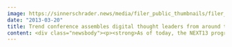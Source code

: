 ```yaml
---
image: https://sinnerschrader.news/media/filer_public_thumbnails/filer_public/28/20/2820dc53-e236-44c2-80e2-0c09f7ac732a/varfoldersdjk8pxf42x64d8fxslz8jcc8fc0000gnttmpgmsjhq__480x288_q85_crop_subsampling-2_upscale.jpg
date: "2013-03-20"
title: Trend conference assembles digital thought leaders from around the world in Berlin
content: <div class="newsbody"><p><strong>As of today, the NEXT13 programme is online. International innovators and industry leaders will gather at this trend conference of the digital economy on 23 &amp; 24 April. Expect Robert Scoble, Stephen Wolfram (Wolfram Alpha) and the digital chief of Obama's data-driven re-election campaign to inspire the audience at the Berliner Congress Center. View the entire programme at <a href="http&#58;//nextberlin.eu">nextberlin.eu</a></strong></p><p>The digital revolution and the interactive consumer are shaking up the foundations of our daily lifes and changing the way we run our businesses. Which innovations will shape our economy the most in the forthcoming 12 to 36 months will be explored at the annual conference NEXT Berlin. In its eighth year, NEXT Berlin will take place on 23 &amp; 24 April, for the first time at the Berliner Congress Center, right in the heart of the German capital.</p><p>Today, digital agency SinnerSchrader - the founders of NEXT Berlin - announce the extensive conference programme for 2013. Says Matthias Schrader, CEO of SinnerSchrader and NEXT Chairman&#58; "Digital innovations have - now more than ever - a radical impact on each and every sector, be it commerce, finance, media or telecommunications. NEXT Berlin looks at trends before they become mainstream, and offers the chance to address them and network with experts at a very early stage. "</p><p>The example of this year's CeBIT motto 'Shareconomy' illustrates this mechanism quite well, as it was the NEXT theme back in 2009 that applied the term to digital transformations. The theme for NEXT13 has a deliberately nebulous, almost mystic motto&#58; ‘Here be Dragons’. "The theme plays with the notion that there are no general business instructions any more," says NEXT Programme Director Peter Bihr. "It’s time to cross borders, discover unknown territories and seize new opportunities there. At NEXT13 many visionaries will give thematic overviews and practical tips on the digital trends of tomorrow that are worth exploring today."</p><p>On three stages and in numerous workshops more than 100 experts will share their knowledge with NEXT13 attendees. Around 2,000 participants are expected at the Berliner Congress Center. These will include representatives of large corporations and agencies, business developers, marketing experts, technology wizards and creatives, as well as many start-ups, for whom Deutsche Telekom incubator hub&#58;raum will provide a track, specifically dealing with their topics and pitches.</p><h3>Dome Stage</h3><p>International thought leaders will present their ideas from the stage with the characteristic dome. Among them will be Wolfram Alpha inventor Stephen Wolfram, the digital head of Obama's re-election campaign, Harper Reed, tech blogger Robert Scoble, the futurist Marina Gorbis (Institute for the Future), the grand seigneur of the start-up scene, Yossi Vardi, science fiction author Bruce Sterling and Thomas Kiessling (Chief Innovation Officer of Deutsche Telekom). In a session titled 'Dragonslayers', big players like Ulrich Hegge (comdirect bank), Stanton Sugarman (European publishing major Gruner + Jahr), Peter Rampling (Telefónica) and Matthias Schmidt-Pfitzner (Deutsche Telekom) will discuss how to tackle the digital challenges faced by their industries. Programme director Monique van Dusseldorp will be the host together with presenter, actor and speakers’ coach Ole Tillmann.</p><p>Further programme highlights will illuminate the theme ‘Here be Dragons’ from different perspectives. According to Martin Recke (Head of NEXT Berlin)&#58; "We identified four major trends for the conference’s programme&#58; There will be a session on the Maker Movement, which will show how new production opportunities are changing our society. The second session - dealing with new interfaces and human-machine interaction - will not be confined to the screen surface but will also penetrate into areas of robotics. In addition we will have a session on digital technologies becoming invisible, and will demonstrate the ever-growing importance of context with the help of expert Robert Scoble.”</p><h3>White Stage</h3><p>While the Dome Stage programme will draw the 'bigger picture', the White Stage will have a more practical focus which promises, among other things, the presentation of interesting case studies. In the Money session Barbara Karuth-Zelle (Allianz), Jörg Ziesche (ING-DiBa), Konstantin Wolff of the mobile payment service Payleven and Mikko Teerenhovi of the Finnish finance start-up Holvi will show smart banking services and payment systems of the future.</p><p>Another session will focus on service design with contributions from the top experts Birgit Mager (Service Design Network), Anne Pascual (IDEO), Louisa Heinrich (Superhuman) and Axel Averdung (SinnerSchrader). They will explain service design from scientific, strategic and practical perspectives.<br/>Representatives of the DIY marketplace Etsy (Caroline Drucker), the sharing platform for private accommodations Airbnb (Gunnar Froh) and the taxi-competitor Uber (Daniel Michalczyk) will show the disruptive forces of new players in the field of e-commerce and services. Further sessions are planned for mobile trend topics, creative applications, and new robotic technologies.</p><h3>Start-up Stage</h3><p>This year, NEXT Berlin will put an even stronger focus on Europe’s startup scene. After the success of last year’s partnership, Deutsche Telekom and its incubator hub&#58;raum will again partner the start-up track, this time on both conference days. On the first day, the programme will revolve around topics relevant to entrepreneurs. For example, there will be representatives of hub&#58;raum, Wayra and TechStars answering questions on corporate venturing. The venture capitalists Niko Wäsche (German Media Pool), Gabriel Matuschka (Partech) and Bryce Roberts (O'Reilly AlphaTech) will address funding options for start-ups, and in the session 'Building Start-ups' founders will give practical advice on product development, design and team building.</p><p>The second day will feature the start-ups that have made it into the finals of the NEXT Start-up Pitch. Until March 29 the NEXT community can vote for their favorite nominees at nextberlin.eu/startups, thus helping them to make it into the second round. A jury will then select the 12 lucky finalists from the community’s Top 30, who will be invited to present their ideas live on stage at NEXT Berlin. Hermione Way (Newspepper, TNW) will lead the programme in her matchlessly witty way, while experts like business developer Paula Martilla, hub&#58;raum founder Peter Borchers, Etsy manager Caroline Drucker and investor Rob Moffat of Balderton Capital will judge the pitches and select the hottest start-up idea. The winner will gain international attention and a prize package worth 20,000 Euros.</p><h3>Workshops</h3><p>Apart from the three main stages, more than 20 workshops will impart business relevant knowledge. Agencies such as SinnerSchrader, Interone and iCrossing will contribute to the programme, as will artist Juha van't Zelfde and the PR experts Colette Ballou and Tilo Bonow. In addition, the Berlin Geekettes and the newly formed Digital Club Franco-Allemand are planning meet-ups.</p><p><strong>About NEXT Berlin</strong><br/>NEXT Berlin has established itself in recent years as an important agenda setter for tomorrow’s topics of the digital economy in Europe. International thought leaders inspire business developers, marketing experts and entrepreneurs in keynotes and workshops. For the eighth time, the digital agency SinnerSchrader will host the NEXT Berlin conference, this time on April 23 &amp; 24 at the bcc in the heart of Berlin. More than 2,000 participants from around the world are expected. This year, experts will address topics including invisible technology, new interfaces, the importance of context and the makers. The central theme of the conference will be ‘Here be dragons’ – a call to bravely encounter new, unknown territories. Keynote speakers will be, among others, Harper Reed (Obama’s CTO for his re-election campaign), Wolfram Alpha founder Stephen Wolfram, start-up guru Yossi Vardi, futurist Marina Gorbis (Institute for the Future), Robert Scoble (Scobleizer) and Thomas Kiessling (Deutsche Telekom).</p><p><strong>About SinnerSchrader</strong><br/>SinnerSchrader is one of Europe’s leading digital agencies. It develops interactive strategies, platforms and applications that create far-reaching relationships between consumers and brands. More than 400 people work for the SinnerSchrader Group in Hamburg, Frankfurt, Munich, Berlin, Prague and Hanover for customers including Allianz, comdirect bank, Holy Fashion Group, REWE, simyo, ŠKODA, Tchibo, and TUI. SinnerSchrader was founded in 1996 and went public in 1999.</p><p><strong>About Deutsche Telekom</strong><br/>Deutsche Telekom is one of the world's leading integrated telecommunication companies, with approximately 131 million mobile customers, 33 million fixed-network lines, and more than 17 million broadband lines. According to its vision ‘My first choice for connected life and work’, Telekom is consistently opening up growth areas and is increasingly developing into a multiple product company. Beside its traditional telephone business, the innovation and growth areas initiated back in 2010 are being further developed&#58; mobile Internet, the connected home, Internet offerings, T-Systems, cloud services, and intelligent networks for energy, healthcare and automotive.</p></div>
---
```

